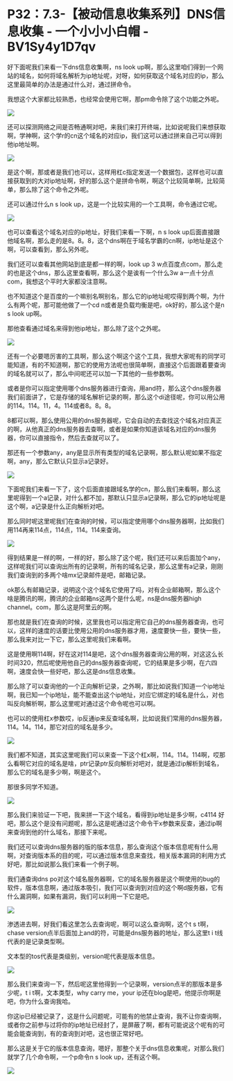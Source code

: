 # P32：7.3-【被动信息收集系列】DNS信息收集 - 一个小小小白帽 - BV1Sy4y1D7qv

好下面呢我们来看一下dns信息收集啊，ns look up啊，那么这里咱们得到一个网站的域名，如何将域名解析为ip地址呢，对呀，如何获取这个域名对应的ip，那么这里最简单的办法是通过什么对，通过拼命令。

我想这个大家都比较熟悉，也经常会使用它啊，那pm命令除了这个功能之外呢。

![](img/ce2f006b29b6aa83dc3e144792e90a86_1.png)

还可以探测网络之间是否畅通啊对吧，来我们来打开终端，比如说呢我们来想获取啊，学神啊，这个学r的cn这个域名的对应ip，我们这可以通过拼来自己可以得到他ip地址啊。



![](img/ce2f006b29b6aa83dc3e144792e90a86_3.png)

是这个啊，那或者是我们也可以，这样用杠c指定发送一个数据包，这样也可以直接获取到的大对ip地址啊，好的那么这个是拼命令啊，啊这个比较简单啊，比较简单，那么除了这个命令之外呢。

还可以通过什么n s look up，这是一个比较实用的一个工具啊，命令通过它呢。

![](img/ce2f006b29b6aa83dc3e144792e90a86_5.png)

也可以查看这个域名对应的ip地址，好我们来看一下啊，n s look up后面直接跟他域名啊，那么走的是8。8。8，这个dns啊在于域名学霸的cn啊，ip地址是这个啊，可以查看到，那么另外呢。

我们还可以查看其他网站到底是都一样的啊，look up 3 w点百度点com，那么走的也是这个dns，那么这里查看啊，那么这个是诶有一个什么3w a一点十分点com，我想这个平时大家都没注意啊。

也不知道这个是百度的一个嘛别名啊别名，那么它的ip地址呢哎得到两个啊，为什么有两个呢，那可能他做了一个cd n或者是负载均衡是吧，ok好的，那么这个是n s look up啊。

那他查看通过域名来得到他ip地址，那么除了这个之外呢。

![](img/ce2f006b29b6aa83dc3e144792e90a86_7.png)

还有一个必要嗯厉害的工具啊，那么这个啊这个这个工具，我想大家呢有的同学可能知道，有的不知道啊，那它的使用方法呢也很简单啊，直接这个后面跟着要查询的域名就可以了，那么中间呢还可以加一下其他的一些参数啊。

或者是你可以指定使用哪个dns服务器进行查询，用and符，那么这个dns服务器我们前面讲了，它是存储的域名解析记录的啊，那么这个di途径呢，你可以用公用的114。114。11，4。114或者8。8。8。

8都可以啊，那么使用公用的dns服务器呢，它会自动的去查找这个域名对应真正的啊，从他真正的dns服务器去查啊，或者是如果你知道该域名对应的dns服务器，你可以直接指令，然后去查就可以了。

那还有一个参数any，any是显示所有类型的域名记录啊，那么默认呢如果不指定啊，any，那么它默认只显示a记录好。



![](img/ce2f006b29b6aa83dc3e144792e90a86_9.png)

下面呢我们来看一下了，这个后面直接跟域名学的cn，那么我们来看啊，那么这里呢得到一个a记录，对什么都不加，那默认只显示a记录啊，那么它的ip地址呢是这个啊，a记录是什么正向解析对吧。

那么同时呢这里呢我们在查询的时候，可以指定使用哪个dns服务器啊，比如我们用114再来114点，114点，114。114来查询。



![](img/ce2f006b29b6aa83dc3e144792e90a86_11.png)

得到结果是一样的啊，一样的好，那么除了这个呢，我们还可以来后面加个any，这样呢我们可以查询出所有的记录啊，所有的域名记录，那么这里有a记录，刚刚我们查询到的多两个啥mx记录邮件是吧，邮箱记录。

ok那么有邮箱记录，说明这个这个域名它使用了吗，对有企业邮箱啊，那么这个啥是腾讯的啊，腾讯的企业邮箱ns这两个是什么呢，ns是dns服务器high channel。com，那么这是阿里云的啊。

那也就是我们在查询的时候，这里我也可以指定用它自己的dns服务器查询，也可以，这样的速度的话要比使用公用的dns服务器才用，速度要快一些，要快一些，那么我来对比一下它，那么这里呢我们来看啊。

这是使用啊114啊，好在这对114是吧，这个dns服务器查询公用的啊，对这这么长时间320，然后呢使用他自己的dns服务器查询呢，它的结果是多少啊，在六四啊，速度会快一些好吧，那么这是dns信息收集。

那么除了可以查询他的一个正向解析记录，之外啊，那比如说我们知道一个ip地址啊，我已知一个ip地址，能不能查出这个ip地址，对应它绑定的域名是什么，对也叫反向解析啊，那么这里呢对通过这个命令呢也可以啊。

也可以的使用杠x参数哎，ip反通ip来反查域名啊，比如说我们常用的dns服务器，114。14。114，那它对应的域名是多少。



![](img/ce2f006b29b6aa83dc3e144792e90a86_13.png)

我们都不知道，其实这里呢我们可以来查一下这个杠x啊，114。114。114啊，哎那么看啊它对应的域名是啥，ptr记录ptr反向解析对吧对，就是通过ip解析到域名，那么它的域名是多少啊，啊是这个。

那很多同学不知道。

![](img/ce2f006b29b6aa83dc3e144792e90a86_15.png)

那么我们来验证一下吧，我来拼一下这个域名，看得到ip地址是多少啊，c4114 好吧，那么这个是没有问题呢，那么这是呢通过这个命令干x参数来反查，通过ip啊来查询到他的什么域名，那接下来呢。

我们还可以查询dns服务器的版的版本信息，那么查询这个版本信息呢有什么用啊，对查询版本系的目的呢，可以通过版本信息来查找，相关版本漏洞的利用方式好吧，那比如说那么我们来看一个例子啊。

我们通查询dns po对这个域名服务器啊，它的域名服务器是这个啊使用的bug的软件，版本信息啊，通过版本吸引，我们可以查询到对应的这个啊d服务器，它有什么漏洞啊，如果有漏洞，我们可以利用一下它是吧。



![](img/ce2f006b29b6aa83dc3e144792e90a86_17.png)

渗透进去啊，好我们看这里怎么去查询呢，啊可以这么查询啊，这个t s t啊，chase version点半后面加上and的符，可能是dns服务器的地址，那么这里t i t线代表的是记录类型啊。

文本型的tos代表是类级别，version呢代表是版本信息。

![](img/ce2f006b29b6aa83dc3e144792e90a86_19.png)

那么我们来查询一下，然后呢这里他得到一个记录啊，version点半的那版本是多少呢，t i t啊，文本类型，why carry me，your ip还在blog是吧，他提示你啊是吧，你为什么查询我哈。

你这ip已经被记录了，这是什么问题呢，可能有的他禁止查询，我不让你查询啊，或者你之前参与过将你的ip地址已经封了，是屏蔽了啊，都有可能说这个呢有的可能会能查询到，有的查询到对吧，这也很正常好吧。

那么这是关于它的版本信息查询，嗯好，那整个关于dns信息收集呢，对那么我们就学了几个命令啊，一个p命令n s look up，还有这个啊。



![](img/ce2f006b29b6aa83dc3e144792e90a86_21.png)